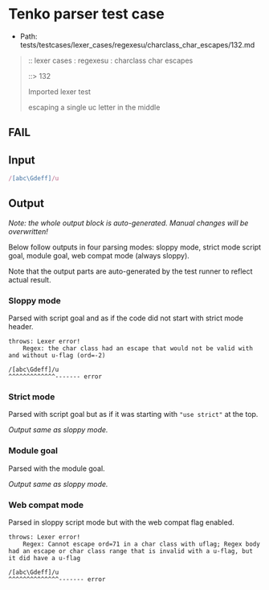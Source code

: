 # Tenko parser test case

- Path: tests/testcases/lexer_cases/regexesu/charclass_char_escapes/132.md

> :: lexer cases : regexesu : charclass char escapes
>
> ::> 132
>
> Imported lexer test
>
> escaping a single uc letter in the middle

## FAIL

## Input

`````js
/[abc\Gdeff]/u
`````

## Output

_Note: the whole output block is auto-generated. Manual changes will be overwritten!_

Below follow outputs in four parsing modes: sloppy mode, strict mode script goal, module goal, web compat mode (always sloppy).

Note that the output parts are auto-generated by the test runner to reflect actual result.

### Sloppy mode

Parsed with script goal and as if the code did not start with strict mode header.

`````
throws: Lexer error!
    Regex: the char class had an escape that would not be valid with and without u-flag (ord=-2)

/[abc\Gdeff]/u
^^^^^^^^^^^^^------- error
`````

### Strict mode

Parsed with script goal but as if it was starting with `"use strict"` at the top.

_Output same as sloppy mode._

### Module goal

Parsed with the module goal.

_Output same as sloppy mode._

### Web compat mode

Parsed in sloppy script mode but with the web compat flag enabled.

`````
throws: Lexer error!
    Regex: Cannot escape ord=71 in a char class with uflag; Regex body had an escape or char class range that is invalid with a u-flag, but it did have a u-flag

/[abc\Gdeff]/u
^^^^^^^^^^^^^^------- error
`````

